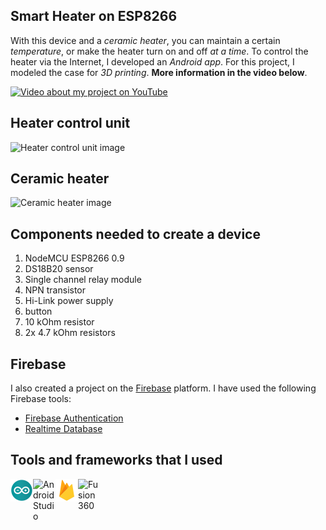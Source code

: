 ## Smart Heater on ESP8266

With this device and a *ceramic heater*, you can maintain a certain *temperature*, or make the heater turn on and off *at a time*. To control the heater via the Internet, I developed an *Android app*. For this project, I modeled the case for *3D printing*. **More information in the video below**.

[![Video about my project on YouTube]()]()

## Heater control unit

![Heater control unit image](https://github.com/IhorAntiukhov/Smart-Heater-ESP8266/blob/main/images/IMG_20220926_104837.jpg)

## Ceramic heater

![Ceramic heater image](https://github.com/IhorAntiukhov/Smart-Heater-ESP8266/blob/main/images/IMG_20220926_105239.jpg)

## Components needed to create a device

1. NodeMCU ESP8266 0.9
2. DS18B20 sensor
3. Single channel relay module
4. NPN transistor
5. Hi-Link power supply
6. button
7. 10 kOhm resistor
8. 2x 4.7 kOhm resistors

## Firebase

I also created a project on the [Firebase](https://firebase.google.com) platform. I have used the following Firebase tools:
+ [Firebase Authentication](https://firebase.google.com/docs/auth)
+ [Realtime Database](https://firebase.google.com/docs/database)

## Tools and frameworks that I used

[<img align="left" alt="ArduinoIDE" width="36px" src="https://raw.githubusercontent.com/github/explore/80688e429a7d4ef2fca1e82350fe8e3517d3494d/topics/arduino/arduino.png"/>](https://www.arduino.cc/en/software)
[<img align="left" alt="AndroidStudio" width="36px" src="https://img.icons8.com/color/344/android-studio--v3.png"/>](https://developer.android.com/studio)
[<img align="left" alt="Firebase" width="36px" src="https://raw.githubusercontent.com/github/explore/80688e429a7d4ef2fca1e82350fe8e3517d3494d/topics/firebase/firebase.png"/>](https://firebase.google.com)
[<img align="left" alt="Fusion360" width="36px" src="https://img.icons8.com/color/344/autodesk-fusion-360.png"/>](https://www.autodesk.com/products/fusion-360/overview?term=1-YEAR&tab=subscription)

